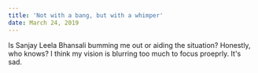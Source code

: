 ```yaml
---
title: 'Not with a bang, but with a whimper'
date: March 24, 2019
---
```


Is Sanjay Leela Bhansali bumming me out or aiding the situation? Honestly, who knows? I think my vision is blurring too much to focus proeprly. It's sad.
